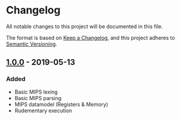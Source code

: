 # Changelog

All notable changes to this project will be documented in this file.

The format is based on [Keep a Changelog](https://keepachangelog.com/en/1.0.0/),
and this project adheres to [Semantic Versioning](https://semver.org/spec/v2.0.0.html).

## [1.0.0] - 2019-05-13

### Added

- Basic MIPS lexing
- Basic MIPS parsing
- MIPS datamodel (Registers & Memory)
- Rudementary execution

[1.0.0]: https://github.com/AshtonUPS/Py-MI-PS/releases/tag/v0.0.1
